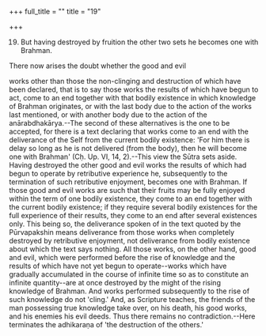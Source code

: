 +++
full_title = ""
title = "19"

+++


19. But having destroyed by fruition the other two sets he becomes one with Brahman.

There now arises the doubt whether the good and evil

works other than those the non-clinging and destruction of which have been declared, that is to say those works the results of which have begun to act, come to an end together with that bodily existence in which knowledge of Brahman originates, or with the last body due to the action of the works last mentioned, or with another body due to the action of the anārabdhakārya.--The second of these alternatives is the one to be accepted, for there is a text declaring that works come to an end with the deliverance of the Self from the current bodily existence: 'For him there is delay so long as he is not delivered (from the body), then he will become one with Brahman' (Cḥ. Up. VI, 14, 2).--This view the Sūtra sets aside. Having destroyed the other good and evil works the results of which had begun to operate by retributive experience he, subsequently to the termination of such retributive enjoyment, becomes one with Brahman. If those good and evil works are such that their fruits may be fully enjoyed within the term of one bodily existence, they come to an end together with the current bodily existence; if they require several bodily existences for the full experience of their results, they come to an end after several existences only. This being so, the deliverance spoken of in the text quoted by the Pūrvapakshin means deliverance from those works when completely destroyed by retributive enjoyment, not deliverance from bodily existence about which the text says nothing. All those works, on the other hand, good and evil, which were performed before the rise of knowledge and the results of which have not yet begun to operate--works which have gradually accumulated in the course of infinite time so as to constitute an infinite quantity--are at once destroyed by the might of the rising knowledge of Brahman. And works performed subsequently to the rise of such knowledge do not 'cling.' And, as Scripture teaches, the friends of the man possessing true knowledge take over, on his death, his good works, and his enemies his evil deeds. Thus there remains no contradiction.--Here terminates the adhikaraṇa of 'the destruction of the others.'

